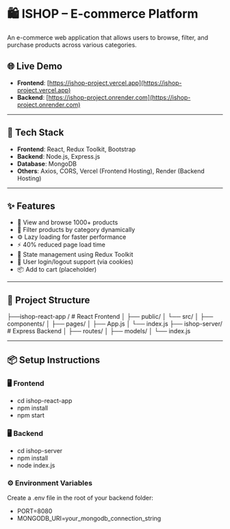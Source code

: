 # 🛍️ ISHOP – E-commerce Platform

An e-commerce web application that allows users to browse, filter, and purchase products across various categories.

## 🌐 Live Demo

- **Frontend**: [https://ishop-project.vercel.app](https://ishop-project.vercel.app)
- **Backend**: [https://ishop-project.onrender.com](https://ishop-project.onrender.com)

---

## 🚀 Tech Stack

- **Frontend**: React, Redux Toolkit, Bootstrap
- **Backend**: Node.js, Express.js
- **Database**: MongoDB
- **Others**: Axios, CORS, Vercel (Frontend Hosting), Render (Backend Hosting)

---

## ✨ Features

- 🛒 View and browse 1000+ products
- 📂 Filter products by category dynamically
- ⚙️ Lazy loading for faster performance
- ⚡ 40% reduced page load time
- 🔄 State management using Redux Toolkit
- 👤 User login/logout support (via cookies)
- 📦 Add to cart (placeholder)

---

## 📁 Project Structure

├──ishop-react-app / # React Frontend
│ ├── public/
│ └── src/
│ ├── components/
│ ├── pages/
│ ├── App.js
│ └── index.js
├── ishop-server/ # Express Backend
│ ├── routes/
│ ├── models/
│ └── index.js

---

## 📦 Setup Instructions

### 🖥️ Frontend


- cd ishop-react-app
- npm install
- npm start
### 🖥️ Backend

- cd ishop-server
- npm install
- node index.js

### ⚙️ Environment Variables
Create a .env file in the root of your backend folder:

- PORT=8080
- MONGODB_URI=your_mongodb_connection_string

